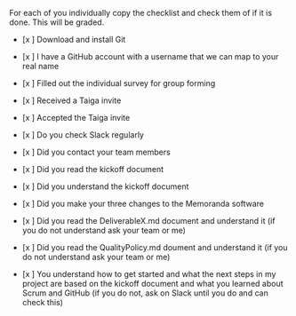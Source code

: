 For each of you individually copy the checklist and check them of if it is done. This will be graded.

<MyName>
  
- [x ] Download and install Git
  
- [x ] I have a GitHub account with a username that we can map to your real name

- [x ] Filled out the individual survey for group forming

- [x ] Received a Taiga invite

- [x ] Accepted the Taiga invite

- [x ] Do you check Slack regularly

- [x ] Did you contact your team members

- [x ] Did you read the kickoff document

- [x ] Did you understand the kickoff document

- [x ] Did you make your three changes to the Memoranda software

- [x ] Did you read the DeliverableX.md document and understand it (if you do not understand ask your team or me)

- [x ] Did you read the QualityPolicy.md doument and understand it (if you do not understand ask your team or me)

- [x ] You understand how to get started and what the next steps in my project are based on the kickoff document and what you learned about Scrum and GitHub (if you do not, ask on Slack until you do and can check this)
